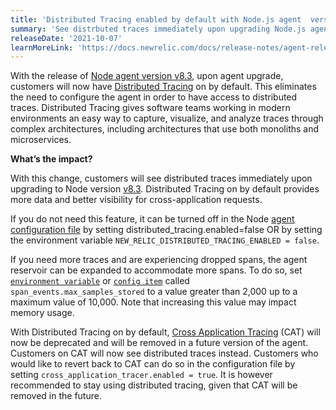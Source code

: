 ```yaml
---
title: 'Distributed Tracing enabled by default with Node.js agent  version 8.3'
summary: 'See distrbuted traces immediately upon upgrading Node.js agent'
releaseDate: '2021-10-07'
learnMoreLink: 'https://docs.newrelic.com/docs/release-notes/agent-release-notes/nodejs-release-notes/'
---
```

With the release of [Node agent version v8.3](https://docs.newrelic.com/docs/release-notes/agent-release-notes/nodejs-release-notes/), upon agent upgrade, customers will now have [Distributed Tracing](https://newrelic.com/products/edge-infinite-tracing) on by default. This eliminates the need to configure the agent in order to have access to distributed traces. Distributed Tracing gives software teams working in modern environments an easy way to capture, visualize, and analyze traces through complex architectures, including architectures that use both monoliths and microservices. 

**What’s the impact?**

With this change, customers will see distributed traces immediately upon upgrading to Node version [v8.3](https://docs.newrelic.com/docs/release-notes/agent-release-notes/nodejs-release-notes/). Distributed Tracing on by default provides more data and better visibility for cross-application requests.

If you do not need this feature, it can be turned off in the Node [agent configuration file](https://docs.newrelic.com/docs/agents/nodejs-agent/installation-configuration/nodejs-agent-configuration/#config_file) by setting distributed_tracing.enabled=false OR by setting the environment variable  `NEW_RELIC_DISTRIBUTED_TRACING_ENABLED = false`. 

If you need more traces and are experiencing dropped spans, the agent reservoir can be expanded to accommodate more spans. To do so, set [`environment variable`](https://docs.newrelic.com/docs/agents/nodejs-agent/installation-configuration/nodejs-agent-configuration/#environment) or [`config item`](https://docs.newrelic.com/docs/agents/nodejs-agent/installation-configuration/nodejs-agent-configuration/#config_file) called `span_events.max_samples_stored` to a value greater than 2,000 up to a maximum value of 10,000. Note that increasing this value may impact memory usage. 

With Distributed Tracing on by default, [Cross Application Tracing](https://docs.newrelic.com/docs/apm/transactions/cross-application-traces/introduction-cross-application-traces/) (CAT) will now be deprecated and will be removed in a future version of the agent. Customers on CAT will now see distributed traces instead. Customers who would like to revert back to CAT can do so in the configuration file by setting `cross_application_tracer.enabled = true`. It is however recommended to stay using distributed tracing, given that CAT will be removed in the future.
